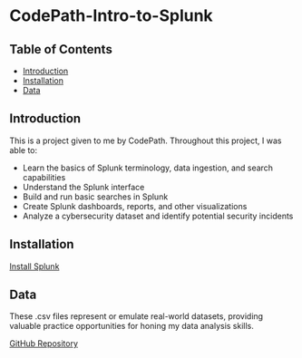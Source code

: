 # CodePath-Intro-to-Splunk

## Table of Contents

- [Introduction](#introduction)
- [Installation](#installation)
- [Data](#data)

## Introduction

This is a project given to me by CodePath. Throughout this project, I was able to:
- Learn the basics of Splunk terminology, data ingestion, and search capabilities
- Understand the Splunk interface
- Build and run basic searches in Splunk
- Create Splunk dashboards, reports, and other visualizations
- Analyze a cybersecurity dataset and identify potential security incidents

## Installation

[Install Splunk](https://docs.splunk.com/Documentation/SplunkCloud/latest/SearchTutorial/InstallSplunk)

## Data

These .csv files represent or emulate real-world datasets, providing valuable practice opportunities for honing my data analysis skills.

[GitHub Repository](https://github.com/codepath/cyb102-vm-setup/tree/ad78d40404247031de11e01ea984b20e82ec8c75/Files/unit5)


